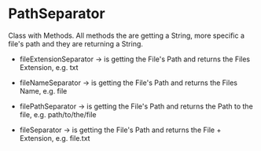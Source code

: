 # PathSeparator
Class with Methods. All methods the are getting a String, more specific a file's path and they are returning a String.

* fileExtensionSeparator -> is getting the File's Path and returns the Files Extension, e.g. txt

* fileNameSeparator -> is getting the File's Path and returns the Files Name, e.g. file

* filePathSeparator -> is getting the File's Path and returns the Path to the file, e.g. path/to/the/file

* fileSeparator -> is getting the File's Path and returns the File + Extension, e.g. file.txt
